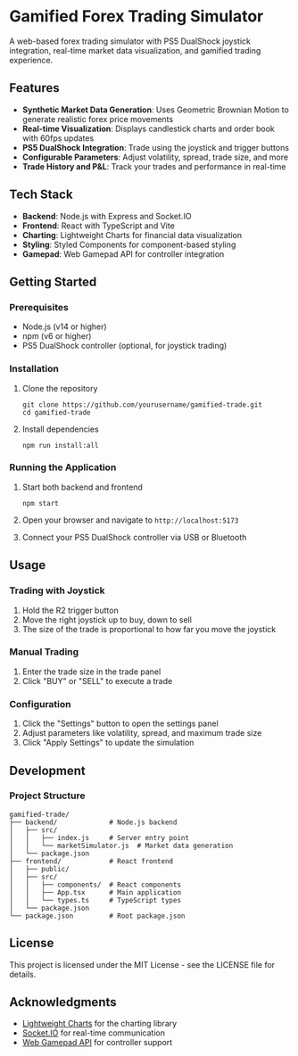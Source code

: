 # Gamified Forex Trading Simulator

A web-based forex trading simulator with PS5 DualShock joystick integration, real-time market data visualization, and gamified trading experience.

## Features

- **Synthetic Market Data Generation**: Uses Geometric Brownian Motion to generate realistic forex price movements
- **Real-time Visualization**: Displays candlestick charts and order book with 60fps updates
- **PS5 DualShock Integration**: Trade using the joystick and trigger buttons
- **Configurable Parameters**: Adjust volatility, spread, trade size, and more
- **Trade History and P&L**: Track your trades and performance in real-time

## Tech Stack

- **Backend**: Node.js with Express and Socket.IO
- **Frontend**: React with TypeScript and Vite
- **Charting**: Lightweight Charts for financial data visualization
- **Styling**: Styled Components for component-based styling
- **Gamepad**: Web Gamepad API for controller integration

## Getting Started

### Prerequisites

- Node.js (v14 or higher)
- npm (v6 or higher)
- PS5 DualShock controller (optional, for joystick trading)

### Installation

1. Clone the repository
   ```
   git clone https://github.com/yourusername/gamified-trade.git
   cd gamified-trade
   ```

2. Install dependencies
   ```
   npm run install:all
   ```

### Running the Application

1. Start both backend and frontend
   ```
   npm start
   ```

2. Open your browser and navigate to `http://localhost:5173`

3. Connect your PS5 DualShock controller via USB or Bluetooth

## Usage

### Trading with Joystick

1. Hold the R2 trigger button
2. Move the right joystick up to buy, down to sell
3. The size of the trade is proportional to how far you move the joystick

### Manual Trading

1. Enter the trade size in the trade panel
2. Click "BUY" or "SELL" to execute a trade

### Configuration

1. Click the "Settings" button to open the settings panel
2. Adjust parameters like volatility, spread, and maximum trade size
3. Click "Apply Settings" to update the simulation

## Development

### Project Structure

```
gamified-trade/
├── backend/             # Node.js backend
│   ├── src/
│   │   ├── index.js     # Server entry point
│   │   └── marketSimulator.js  # Market data generation
│   └── package.json
├── frontend/            # React frontend
│   ├── public/
│   ├── src/
│   │   ├── components/  # React components
│   │   ├── App.tsx      # Main application
│   │   └── types.ts     # TypeScript types
│   └── package.json
└── package.json         # Root package.json
```

## License

This project is licensed under the MIT License - see the LICENSE file for details.

## Acknowledgments

- [Lightweight Charts](https://github.com/tradingview/lightweight-charts) for the charting library
- [Socket.IO](https://socket.io/) for real-time communication
- [Web Gamepad API](https://developer.mozilla.org/en-US/docs/Web/API/Gamepad_API) for controller support

